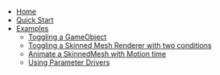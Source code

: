 <!-- docs/_sidebar.md -->

* [Home](/)
* [Quick Start](QUICKSTART.md)
* [Examples]()
    * [Toggling a GameObject](EXAMPLES/TOGGLE.md)
    * [Toggling a Skinned Mesh Renderer with two conditions](EXAMPLES/TOGGLESMR.md)
    * [Animate a SkinnedMesh with Motion time](EXAMPLES/ANIMMOTIONTIME.md)
    * [Using Parameter Drivers](EXAMPLES/PARAMDRIVERS.md)
<!-- * [Old Readme](READMEOLD.md) -->
